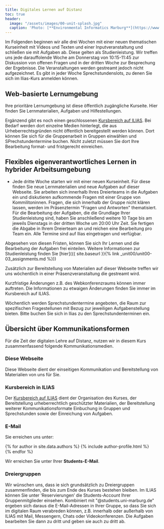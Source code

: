 ```yaml
---
title: Digitales Lernen auf Distanz
toc: true
header:
  image: "/assets/images/00-unit-splash.jpg"
  caption: 'Photo: [**Environmental Informatics Marburg**](https://www.flickr.com/environmentalinformatics-marburg/)'  
---
```


Im Folgenden beginnen wir alle drei Wochen mit einer neuen thematischen Kurseinheit mit Videos und Texten und einer Inputveranstaltung und schließen sie mit Aufgaben ab. Diese gelten als Studienleistung. Wir treffen uns jede darauffolende Woche am Donnerstag von 10:15-11:45 zur Diskussion von offenen Fragen und in der dritten Woche zur Besprechung der Ergebnisse. Die Veranstaltungen werden gestreamt jedoch nicht aufgezeichnet. Es gibt in jeder Woche Sprechstundenslots, zu denen Sie sich im Ilias-Kurs anmelden können. 

<!--more-->

## Web-basierte Lernumgebung

Ihre prioritäre Lernumgebung ist diese öffentlich zugängliche Kurseite. Hier finden Sie Lernmaterialien, Aufgaben und Hilfestellungen.

Ergänzend gibt es noch einen geschlossenen [Kursbereich auf ILIAS](https://ilias.uni-marburg.de/goto.php?target=crs_3010136). Bei Bedarf werden dort einzelne Medien hinterlegt, die aus Urheberrechtsgründen nicht öffentlich bereitgestellt werden können. Dort können Sie sich für die Gruppenarbeit in Gruppen einwählen und SPrechstundentermine buchen. Nicht zuletzt müssen Sie dort Ihre Bearbeitung format- und fristgerecht einreichen.

## Flexibles eigenverantwortliches Lernen in hybrider Arbeitsumgebung

* Jede dritte Woche starten wir mit einer neuen Kurseinheit. Für diese finden Sie neue Lernmaterialien und neue Aufgaben auf dieser Webseite. Sie arbeiten sich innerhalb Ihres Dreierteams in die Aufgaben ein und diskutieren aufkommende Fragen mit einer Gruppe von Kommilitoninnen. Fragen, die sich innerhalb der Gruppe nicht klären lassen, werden im Präsenztermin "Fragen und Antworten"  thematisiert. Für die Bearbeitung der Aufgaben, die die Grundlage Ihrer Studienleistung sind, haben Sie anschließend weitere 10 Tage bis am jeweils Dienstags in der dritten Woche um 20:00 Uhr Zeit. Sie fertigen die Abgabe in Ihrem Dreierteam an und reichen eine Bearbeitung pro Team ein. Alle Termine sind auf Ilias eingetragen und verfügbar.

Abgesehen von diesen Fristen, können Sie sich Ihr Lernen und die Bearbeitung der Aufgaben frei einteilen. Weitere Informationen zur Studienleistung finden Sie [hier]({{ site.baseurl }}{% link _unit00/unit00-03_assignments.md %}))

Zusätzlich zur Bereitstellung von Materialien auf dieser Webseite treffen wir uns wöchentlich in einer Präsenzveranstaltung die gestreamt wird.

Kurzfristige Änderungen z.B. des Webkonferenzraums können immer auftreten. Die Informationen zu etwaigen Änderungen finden Sie immer im Kursbereich auf ILIAS.

Wöchentlich werden Sprechstundentermine angeboten, die Raum zur spezifischen Fragestellunen mit Bezug zur jeweiligen Aufgabenstellung bieten. Bitte buchen Sie sich in Ilias zu den Sprechstundenterminen ein. 


## Übersicht über Kommunikationsformen

Für die Zeit der digitalen Lehre auf Distanz, nutzen wir in diesem Kurs zusammenfassend folgende Kommunikationsmedien.

### Diese Webseite
Diese Webseite dient der einseitigen Kommunikation und Bereitstellung von Materialien von uns für Sie.

### Kursbereich in ILIAS
Der [Kursbereich auf ILIAS](https://ilias.uni-marburg.de/ilias.php?ref_id=3010136&cmdClass=ilrepositorygui&cmdNode=wq&baseClass=ilrepositorygui) dient der Organisation des Kurses, der Bereitstellung urheberrechtlich geschützter Materialien, der Bereitstellung weiterer Kommunikationsformate Einbuchung in Gruppen und Sprechstunden sowie der Einreichung von Aufgaben.


### E-Mail
Sie erreichen uns unter: 

{% for author in site.data.authors %} 
  {% include author-profile.html %}
 <br /> 
{% endfor %}

Wir erreichen Sie unter Ihrer **Students-E-Mail**. 


### Dreiergruppen

Wir wünschen uns, dass ie sich grundsätzlich zu Dreiergruppen zusammenfinden, die bis zum Ende des Kurses bestehen bleiben. Im ILIAS können Sie unter ‘Reservierungen’ die Students-Account Ihrer Gruppenmitglieder einsehen. Kombiniert mit "@students.uni-marburg.de" ergeben sich daraus die E-Mail-Adressen in Ihrer Gruppe, so dass Sie sich im digitalen Raum verabreden können, z.B. innerhalb oder außerhalb von ILIAS mit Mail, Messengern, Chats oder Videokonferenzen. Die Aufgaben bearbeiten Sie dann zu dritt und geben sie auch zu dritt ab. 




